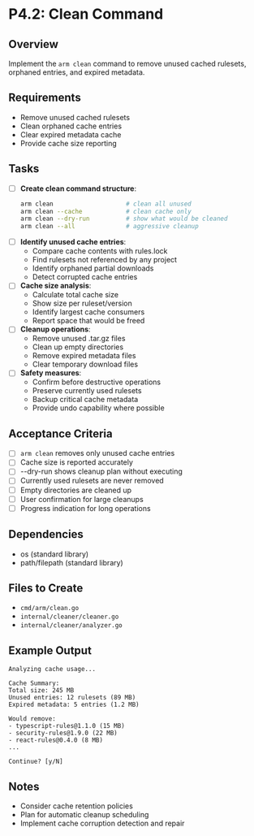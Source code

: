 # P4.2: Clean Command

## Overview
Implement the `arm clean` command to remove unused cached rulesets, orphaned entries, and expired metadata.

## Requirements
- Remove unused cached rulesets
- Clean orphaned cache entries
- Clear expired metadata cache
- Provide cache size reporting

## Tasks
- [ ] **Create clean command structure**:
  ```bash
  arm clean                    # clean all unused
  arm clean --cache            # clean cache only
  arm clean --dry-run          # show what would be cleaned
  arm clean --all              # aggressive cleanup
  ```
- [ ] **Identify unused cache entries**:
  - Compare cache contents with rules.lock
  - Find rulesets not referenced by any project
  - Identify orphaned partial downloads
  - Detect corrupted cache entries
- [ ] **Cache size analysis**:
  - Calculate total cache size
  - Show size per ruleset/version
  - Identify largest cache consumers
  - Report space that would be freed
- [ ] **Cleanup operations**:
  - Remove unused .tar.gz files
  - Clean up empty directories
  - Remove expired metadata files
  - Clear temporary download files
- [ ] **Safety measures**:
  - Confirm before destructive operations
  - Preserve currently used rulesets
  - Backup critical cache metadata
  - Provide undo capability where possible

## Acceptance Criteria
- [ ] `arm clean` removes only unused cache entries
- [ ] Cache size is reported accurately
- [ ] --dry-run shows cleanup plan without executing
- [ ] Currently used rulesets are never removed
- [ ] Empty directories are cleaned up
- [ ] User confirmation for large cleanups
- [ ] Progress indication for long operations

## Dependencies
- os (standard library)
- path/filepath (standard library)

## Files to Create
- `cmd/arm/clean.go`
- `internal/cleaner/cleaner.go`
- `internal/cleaner/analyzer.go`

## Example Output
```
Analyzing cache usage...

Cache Summary:
Total size: 245 MB
Unused entries: 12 rulesets (89 MB)
Expired metadata: 5 entries (1.2 MB)

Would remove:
- typescript-rules@1.1.0 (15 MB)
- security-rules@1.9.0 (22 MB)
- react-rules@0.4.0 (8 MB)
...

Continue? [y/N]
```

## Notes
- Consider cache retention policies
- Plan for automatic cleanup scheduling
- Implement cache corruption detection and repair
